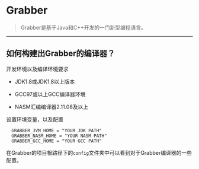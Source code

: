 # Grabber

> Grabber是基于Java和C++开发的一门新型编程语言。

----

## 如何构建出Grabber的编译器？

开发环境以及编译环境要求

- JDK1.8或JDK1.8以上版本

- GCC97或以上GCC编译器环境

- NASM汇编编译器2.11.08及以上

设置环境变量，以及配置
```
  GRABBER_JVM_HOME = "YOUR JDK PATH"
  GRABBER_NASM_HOME = "YOUR NASM PATH"
  GRABBER_GCC_HOME = "YOUR GCC PATH"
```
在Grabber的项目根路径下的`config`文件夹中可以看到对于Grabber编译器的一些配置。
    
